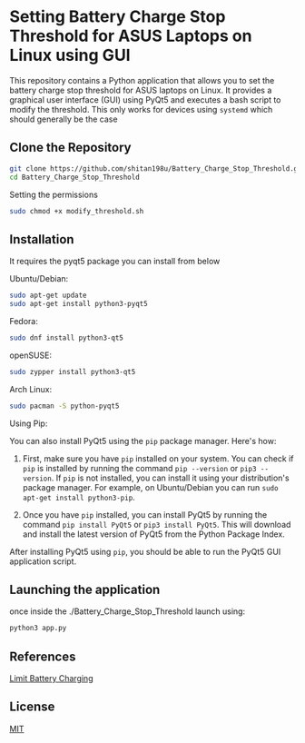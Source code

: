 
# Setting Battery Charge Stop Threshold for ASUS Laptops on Linux using GUI

This repository contains a Python application that allows you to set the battery charge stop threshold for ASUS laptops on Linux. It provides a graphical user interface (GUI) using PyQt5 and executes a bash script to modify the threshold.
This only works for devices using `systemd` which should generally be the case

## Clone the Repository

```bash
git clone https://github.com/shitan198u/Battery_Charge_Stop_Threshold.git
cd Battery_Charge_Stop_Threshold

```
Setting the permissions
```bash
sudo chmod +x modify_threshold.sh
```

## Installation

It requires the pyqt5 package you can install from below

Ubuntu/Debian:
```bash
sudo apt-get update
sudo apt-get install python3-pyqt5

```
Fedora:
```bash
sudo dnf install python3-qt5

```
openSUSE:
```bash
sudo zypper install python3-qt5

```
Arch Linux:
```bash
sudo pacman -S python-pyqt5

```   
Using Pip:

You can also install PyQt5 using the `pip` package manager. Here's how:

1. First, make sure you have `pip` installed on your system. You can check if `pip` is installed by running the command `pip --version` or `pip3 --version`. If `pip` is not installed, you can install it using your distribution's package manager. For example, on Ubuntu/Debian you can run `sudo apt-get install python3-pip`.

2. Once you have `pip` installed, you can install PyQt5 by running the command `pip install PyQt5` or `pip3 install PyQt5`. This will download and install the latest version of PyQt5 from the Python Package Index.

After installing PyQt5 using `pip`, you should be able to run the PyQt5 GUI application script.

## Launching the application
once inside the ./Battery_Charge_Stop_Threshold launch using:

```bash
python3 app.py
```


## References

[Limit Battery Charging](https://www.linuxuprising.com/2021/02/how-to-limit-battery-charging-set.html)


## License

[MIT](https://choosealicense.com/licenses/mit/)

